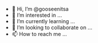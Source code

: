 - 👋 Hi, I’m @gooseenitsa
- 👀 I’m interested in ...
- 🌱 I’m currently learning ...
- 💞️ I’m looking to collaborate on ...
- 📫 How to reach me ...

<!---
gooseenitsa/gooseenitsa is a ✨ special ✨ repository because its `README.md` (this file) appears on your GitHub profile.
You can click the Preview link to take a look at your changes.
--->
